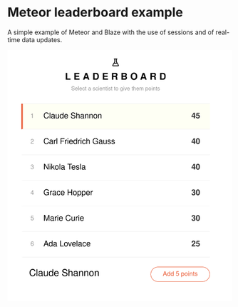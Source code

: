 # Meteor leaderboard example

A simple example of Meteor and Blaze with the use of sessions and of real-time data updates.

![Homepage screenshot](./homepage.png)

